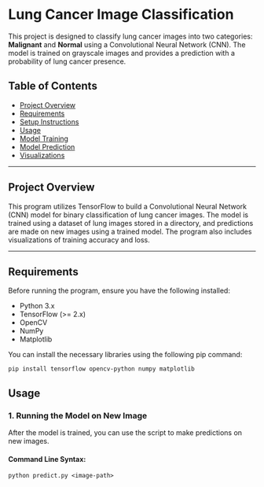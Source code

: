 # Lung Cancer Image Classification

This project is designed to classify lung cancer images into two categories: **Malignant** and **Normal** using a Convolutional Neural Network (CNN). The model is trained on grayscale images and provides a prediction with a probability of lung cancer presence.

## Table of Contents
- [Project Overview](#project-overview)
- [Requirements](#requirements)
- [Setup Instructions](#setup-instructions)
- [Usage](#usage)
- [Model Training](#model-training)
- [Model Prediction](#model-prediction)
- [Visualizations](#visualizations)

---

## Project Overview
This program utilizes TensorFlow to build a Convolutional Neural Network (CNN) model for binary classification of lung cancer images. The model is trained using a dataset of lung images stored in a directory, and predictions are made on new images using a trained model. The program also includes visualizations of training accuracy and loss.

---

## Requirements

Before running the program, ensure you have the following installed:

- Python 3.x
- TensorFlow (>= 2.x)
- OpenCV
- NumPy
- Matplotlib

You can install the necessary libraries using the following pip command:

```
pip install tensorflow opencv-python numpy matplotlib
```

## Usage

### 1. **Running the Model on New Image**

After the model is trained, you can use the script to make predictions on new images.

#### Command Line Syntax:
```
python predict.py <image-path>
```
